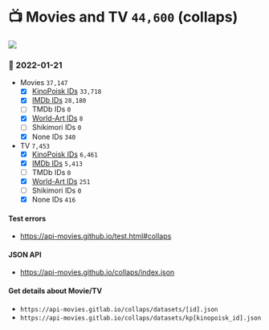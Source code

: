 # :tv: Movies and TV `44,600` (collaps)

<a href="https://API-Movies.github.io"><img src="https://API-Movies.github.io/banner.png?cache"></a>

### :date: 2022-01-21
- Movies `37,147`
  - [x] <a href="https://API-Movies.github.io/collaps/movie_kinopoisk_ids.json">KinoPoisk IDs</a> `33,718`
  - [x] <a href="https://API-Movies.github.io/collaps/movie_imdb_ids.json">IMDb IDs</a> `28,180`
  - [ ] TMDb IDs `0`
  - [x] <a href="https://API-Movies.github.io/collaps/movie_world_art_ids.json">World-Art IDs</a> `8`
  - [ ] Shikimori IDs `0`
  - [x] None IDs `340`
- TV `7,453`
  - [x] <a href="https://API-Movies.github.io/collaps/tv_kinopoisk_ids.json">KinoPoisk IDs</a> `6,461`
  - [x] <a href="https://API-Movies.github.io/collaps/tv_imdb_ids.json">IMDb IDs</a> `5,413`
  - [ ] TMDb IDs `0`
  - [x] <a href="https://API-Movies.github.io/collaps/tv_world_art_ids.json">World-Art IDs</a> `251`
  - [ ] Shikimori IDs `0`
  - [x] None IDs `416`
#### Test errors
- <a href='https://api-movies.github.io/test.html#collaps'>https://api-movies.github.io/test.html#collaps</a>
#### JSON API
- <a href='https://api-movies.github.io/collaps/index.json'>https://api-movies.github.io/collaps/index.json</a>
#### Get details about Movie/TV
- `https://api-movies.gitlab.io/collaps/datasets/[id].json`
- `https://api-movies.gitlab.io/collaps/datasets/kp[kinopoisk_id].json`
